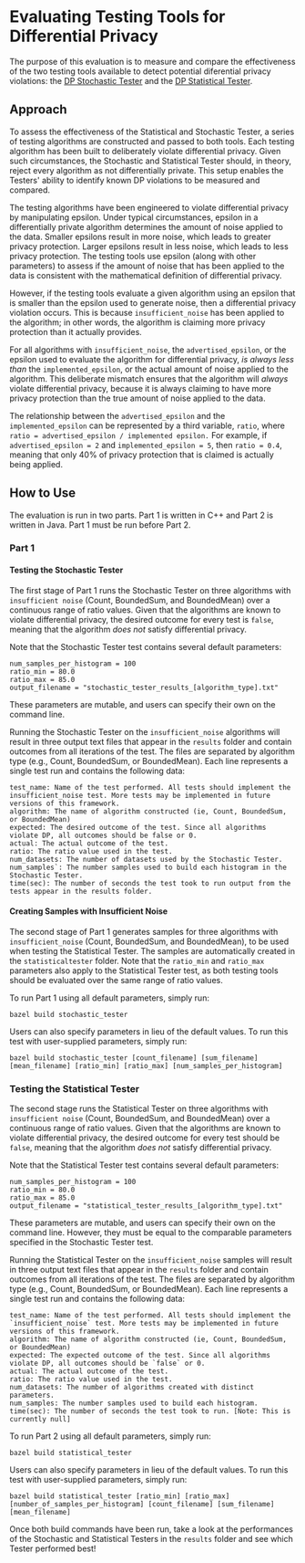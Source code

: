 # Evaluating Testing Tools for Differential Privacy

The purpose of this evaluation is to measure and compare the effectiveness of the two testing tools available to detect potential diferential privacy violations: the [DP Stochastic Tester](https://github.com/google/differential-privacy/tree/main/cc/testing) and the [DP Statistical Tester](https://github.com/google/differential-privacy/tree/main/java/tests/com/google/privacy/differentialprivacy/statistical). 

## Approach

To assess the effectiveness of the Statistical and Stochastic Tester, a series of testing algorithms are constructed and passed to both tools. Each testing algorithm has been built to deliberately violate differential privacy. Given such circumstances, the Stochastic and Statistical Tester should, in theory, reject every algorithm as not differentially private. This setup enables the Testers' ability to identify known DP violations to be measured and compared.

The testing algorithms have been engineered to violate differential privacy by manipulating epsilon. Under typical circumstances, epsilon in a differentially private algorithm determines the amount of noise applied to the data. Smaller epsilons result in more noise, which leads to greater privacy protection. Larger epsilons result in less noise, which leads to less privacy protection. The testing tools use epsilon (along with other parameters) to assess if the amount of noise that has been applied to the data is consistent with the mathematical definition of differential privacy.

However, if the testing tools evaluate a given algorithm using an epsilon that is smaller than the epsilon used to generate noise, then a differential privacy violation occurs. This is because `insufficient_noise` has been applied to the algorithm; in other words, the algorithm is claiming more privacy protection than it actually provides.

For all algorithms with `insufficient_noise`, the `advertised_epsilon`, or the epsilon used to evaluate the algorithm for differential privacy, *is always less than* the `implemented_epsilon`, or the actual amount of noise applied to the algorithm. This deliberate mismatch ensures that the algorithm will *always* violate differential privacy, because it is always claiming to have more privacy protection than the true amount of noise applied to the data.

The relationship between the `advertised_epsilon` and the `implemented_epsilon` can be represented by a third variable, `ratio`, where `ratio = advertised_epsilon / implemented epsilon.` For example, if `advertised_epsilon = 2` and `implemented_epsilon = 5`, then `ratio = 0.4`, meaning that only 40% of privacy protection that is claimed is actually being applied.

## How to Use

The evaluation is run in two parts. Part 1 is written in C++ and Part 2 is written in Java. Part 1 must be run before Part 2.

### Part 1

#### Testing the Stochastic Tester

The first stage of Part 1 runs the Stochastic Tester on three algorithms with `insufficient noise` (Count, BoundedSum, and BoundedMean) over a continuous range of ratio values. Given that the algorithms are known to violate differential privacy, the desired outcome for every test is `false`, meaning that the algorithm *does not* satisfy differential privacy. 

Note that the Stochastic Tester test contains several default parameters:

	num_samples_per_histogram = 100
	ratio_min = 80.0
	ratio_max = 85.0
	output_filename = "stochastic_tester_results_[algorithm_type].txt"

These parameters are mutable, and users can specify their own on the command line.

Running the Stochastic Tester on the `insufficient_noise` algorithms will result in three output text files that appear in the `results` folder and contain outcomes from all iterations of the test. The files are separated by algorithm type (e.g., Count, BoundedSum, or BoundedMean). Each line represents a single test run and contains the following data:

	test_name: Name of the test performed. All tests should implement the insufficient_noise test. More tests may be implemented in future versions of this framework.
	algorithm: The name of algorithm constructed (ie, Count, BoundedSum, or BoundedMean)
	expected: The desired outcome of the test. Since all algorithms violate DP, all outcomes should be false or 0.
	actual: The actual outcome of the test.
	ratio: The ratio value used in the test. 
	num_datasets: The number of datasets used by the Stochastic Tester.
	num_samples`: The number samples used to build each histogram in the Stochastic Tester.
	time(sec): The number of seconds the test took to run output from the tests appear in the results folder.

#### Creating Samples with Insufficient Noise

The second stage of Part 1 generates samples for three algorithms with `insufficient_noise` (Count, BoundedSum, and BoundedMean), to be used when testing the Statistical Tester. The samples are automatically created in the `statisticaltester` folder. Note that the `ratio_min` and `ratio_max` parameters also apply to the Statistical Tester test, as both testing tools should be evaluated over the same range of ratio values. 

To run Part 1 using all default parameters, simply run:

	bazel build stochastic_tester

Users can also specify parameters in lieu of the default values. To run this test with user-supplied parameters, simply run:

	bazel build stochastic_tester [count_filename] [sum_filename] [mean_filename] [ratio_min] [ratio_max] [num_samples_per_histogram]

### Testing the Statistical Tester

The second stage runs the Statistical Tester on three algorithms with `insufficient noise` (Count, BoundedSum, and BoundedMean) over a continuous range of ratio values. Given that the algorithms are known to violate differential privacy, the desired outcome for every test should be `false`, meaning that the algorithm *does not* satisfy differential privacy.

Note that the Statistical Tester test contains several default parameters:

	num_samples_per_histogram = 100
	ratio_min = 80.0
	ratio_max = 85.0
	output_filename = "statistical_tester_results_[algorithm_type].txt"

These parameters are mutable, and users can specify their own on the command line. However, they must be equal to the comparable parameters specified in the Stochastic Tester test.

Running the Statistical Tester on the `insufficient_noise` samples will result in three output text files that appear in the `results` folder and contain outcomes from all iterations of the test. The files are separated by algorithm type (e.g., Count, BoundedSum, or BoundedMean). Each line represents a single test run and contains the following data:

	test_name: Name of the test performed. All tests should implement the `insufficient_noise` test. More tests may be implemented in future versions of this framework.
	algorithm: The name of algorithm constructed (ie, Count, BoundedSum, or BoundedMean)
	expected: The expected outcome of the test. Since all algorithms violate DP, all outcomes should be `false` or 0.
	actual: The actual outcome of the test.
	ratio: The ratio value used in the test.
	num_datasets: The number of algorithms created with distinct parameters.
	num_samples: The number samples used to build each histogram.
	time(sec): The number of seconds the test took to run. [Note: This is currently null]

To run Part 2 using all default parameters, simply run:

	bazel build statistical_tester

Users can also specify parameters in lieu of the default values. To run this test with user-supplied parameters, simply run:

	bazel build statistical_tester [ratio_min] [ratio_max] [number_of_samples_per_histogram] [count_filename] [sum_filename] [mean_filename]

Once both build commands have been run, take a look at the performances of the Stochastic and Statistical Testers in the `results` folder and see which Tester performed best!